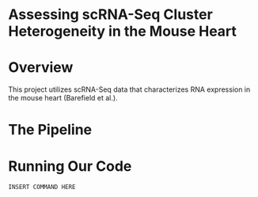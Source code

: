 # Assessing scRNA-Seq Cluster Heterogeneity in the Mouse Heart

# Overview
This project utilizes scRNA-Seq data that characterizes RNA expression in the mouse heart (Barefield et al.).

# The Pipeline

# Running Our Code
```
INSERT COMMAND HERE
```
